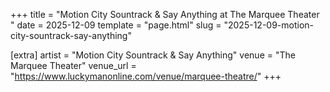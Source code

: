 +++
title = "Motion City Sountrack & Say Anything at The Marquee Theater "
date = 2025-12-09
template = "page.html"
slug = "2025-12-09-motion-city-sountrack-say-anything"

[extra]
artist = "Motion City Sountrack & Say Anything"
venue = "The Marquee Theater"
venue_url = "https://www.luckymanonline.com/venue/marquee-theatre/"
+++
